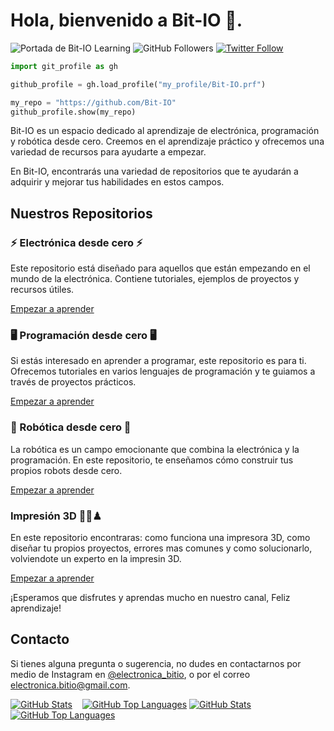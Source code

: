 
# Hola, bienvenido a Bit-IO 👋.

![Portada de Bit-IO Learning](/img/BitIO.jpg)
![GitHub Followers](https://img.shields.io/github/followers/Bit-IO?style=social)
[![Twitter Follow](https://img.shields.io/twitter/follow/Bit_IO?style=social)](https://twitter.com/Bit_IO_)
```python
import git_profile as gh

github_profile = gh.load_profile("my_profile/Bit-IO.prf")

my_repo = "https://github.com/Bit-IO"
github_profile.show(my_repo)
```
Bit-IO es un espacio dedicado al aprendizaje de electrónica, programación y robótica desde cero. Creemos en el aprendizaje práctico y ofrecemos una variedad de recursos para ayudarte a empezar. 

En Bit-IO, encontrarás una variedad de repositorios que te ayudarán a adquirir y mejorar tus habilidades en estos campos.


## Nuestros Repositorios


### ⚡ Electrónica desde cero ⚡

Este repositorio está diseñado para aquellos que están empezando en el mundo de la electrónica. Contiene tutoriales, ejemplos de proyectos y recursos útiles.

<a href="https://github.com/Bit-IO-learning/Aprende_electronica_desde_0" >Empezar a aprender</a>

### 🖥️ Programación desde cero 🖥️

Si estás interesado en aprender a programar, este repositorio es para ti. Ofrecemos tutoriales en varios lenguajes de programación y te guiamos a través de proyectos prácticos.

<a href="https://github.com/Bit-IO-learning/Aprende_programacion_desde_0" >Empezar a aprender</a>

### 🤖 Robótica desde cero 🤖

La robótica es un campo emocionante que combina la electrónica y la programación. En este repositorio, te enseñamos cómo construir tus propios robots desde cero.

<a href="https://github.com/Bit-IO-learning/Aprende_robotica_desde_0" >Empezar a aprender</a>

### Impresión 3D 🎲🧩♟

En este repositorio encontraras: como funciona una impresora 3D, como diseñar tu propios proyectos, errores mas comunes y como solucionarlo, volviendote un experto en la impresin 3D.

<a href="https://github.com/Bit-IO-learning/Impresoras_3D_desde_0" >Empezar a aprender</a>

¡Esperamos que disfrutes y aprendas mucho en nuestro canal, Feliz aprendizaje!

## Contacto

Si tienes alguna pregunta o sugerencia, no dudes en contactarnos por medio de Instagram en <a href="https://www.instagram.com/electronica_bitio/" >@electronica_bitio</a>, o por el correo electronica.bitio@gmail.com.


[![GitHub Stats](https://github-readme-stats.vercel.app/api?username=Bit-IO&show_icons=true&theme=github_dark&bg_color=00000000&icon_color=8b949e&border_color=30363d&border_radius=6&hide_title=true&card_width=450&custom_title=GitHub%20Stats#gh-dark-mode-only)](https://github.com/Bit-IO/github-readme-stats#gh-dark-mode-only)&nbsp;&nbsp;&nbsp;
[![GitHub Top Languages](https://github-readme-stats.vercel.app/api/top-langs/?username=Bit-IO&theme=github_dark&bg_color=00000000&icon_color=8b949e&border_color=30363d&border_radius=6&langs_count=6&layout=compact&card_width=380#gh-dark-mode-only)](https://github.com/Bit-IO/github-readme-stats#gh-dark-mode-only)
[![GitHub Stats](https://github-readme-stats.vercel.app/api?username=Bit-IO&show_icons=true&theme=default&border_radius=6&hide_title=true&card_width=450&custom_title=GitHub%20Stats#gh-light-mode-only)](https://github.com/Bit-IO/github-readme-stats#gh-light-mode-only)&nbsp;&nbsp;&nbsp;
[![GitHub Top Languages](https://github-readme-stats.vercel.app/api/top-langs/?username=Bit-IO&theme=default&border_radius=6&langs_count=6&layout=compact&card_width=380#gh-light-mode-only)](https://github.com/Bit-IO/github-readme-stats#gh-light-mode-only)
